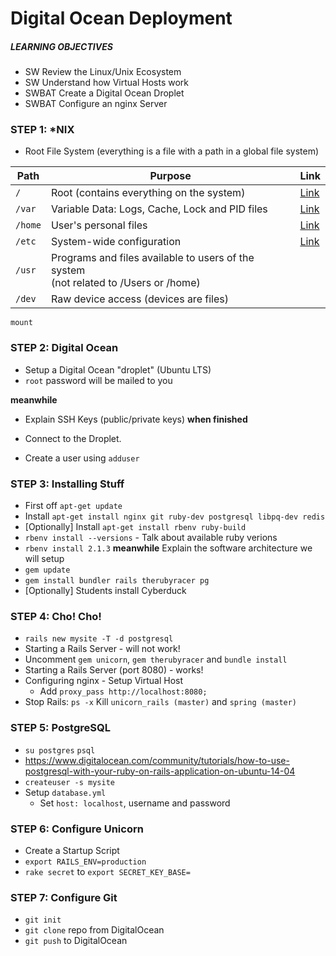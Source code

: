 # Digital Ocean Deployment

##### LEARNING OBJECTIVES
- SW Review the Linux/Unix Ecosystem
- SW Understand how Virtual Hosts work
- SWBAT Create a Digital Ocean Droplet
- SWBAT Configure an nginx Server

### STEP 1: *NIX
- Root File System (everything is a file with a path in a global file system)

| Path     | Purpose  | Link |
|----------|----------|------|
| `/`      | Root (contains everything on the system) | [Link](http://www.linfo.org/root_directory.html) |
| `/var`   | Variable Data: Logs, Cache, Lock and PID files | [Link](http://www.linfo.org/var.html) |
| `/home`  | User's personal files | [Link](http://www.linfo.org/home.html) |
| `/etc`   | System-wide configuration | [Link](http://www.tldp.org/LDP/Linux-Filesystem-Hierarchy/html/etc.html) |
| `/usr`   | Programs and files available to users of the system<br>(not related to /Users or /home) | |
| `/dev`   | Raw device access (devices are files) | |

```
mount
```

### STEP 2: Digital Ocean
- Setup a Digital Ocean "droplet"  (Ubuntu LTS)
- `root` password will be mailed to you

**meanwhile**
- Explain SSH Keys (public/private keys)
**when finished**

- Connect to the Droplet.
- Create a user using `adduser`

### STEP 3: Installing Stuff

- First off `apt-get update`
- Install `apt-get install nginx git ruby-dev postgresql libpq-dev redis`
- [Optionally] Install `apt-get install rbenv ruby-build`
- `rbenv install --versions` - Talk about available ruby verions
- `rbenv install 2.1.3` **meanwhile** Explain the software architecture we will setup
- `gem update`
- `gem install bundler rails therubyracer pg`
- [Optionally] Students install Cyberduck

### STEP 4: Cho! Cho!
- `rails new mysite -T -d postgresql`
- Starting a Rails Server - will not work!
- Uncomment `gem unicorn`, `gem therubyracer` and `bundle install`
- Starting a Rails Server (port 8080) - works!
- Configuring nginx - Setup Virtual Host
  - Add `proxy_pass http://localhost:8080;`
- Stop Rails: `ps -x` Kill `unicorn_rails (master)` and `spring (master)`

### STEP 5: PostgreSQL
- `su postgres` `psql`
- https://www.digitalocean.com/community/tutorials/how-to-use-postgresql-with-your-ruby-on-rails-application-on-ubuntu-14-04
- `createuser -s mysite`
- Setup `database.yml`
  - Set `host: localhost`, username and password

### STEP 6: Configure Unicorn
- Create a Startup Script
- `export RAILS_ENV=production`
- `rake secret` to `export SECRET_KEY_BASE=`

### STEP 7: Configure Git
- `git init`
- `git clone` repo from DigitalOcean
- `git push` to DigitalOcean
